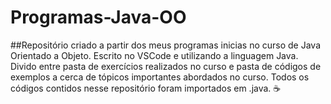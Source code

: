 # Programas-Java-OO

##Repositório criado a partir dos meus programas inicias no curso de Java Orientado a Objeto. Escrito no VSCode e utilizando a linguagem Java. Divido entre pasta de exercícios realizados no curso e pasta de códigos de exemplos a cerca de tópicos importantes abordados no curso. Todos os códigos contidos nesse repositório foram importados em .java. ☕
